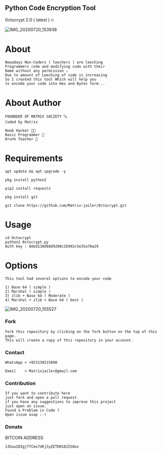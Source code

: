 ## Python Code Encryption Tool
0ctocrypt 2.0 ( latest ) 🔥

![IMG_20200720_153938](https://user-images.githubusercontent.com/66746496/87929530-fc510380-ca9f-11ea-9279-748c9e2f0e79.jpg)


# About
```
Nowadays Non-Coders ( leechers ) are leeching
Programmers code and modifying code with their
Name without any permission ⚠️
Due to amount of Leeching of code is increasing 
So I created this tool Which will help you 
to encode your code into Hex and Bytes form...
```


# About Author
```
FOUNDDER OF MATRIX SOCIETY 🔍
Coded by Matrix
```
```
Noob Hacker 👨‍💻
Basic Programmer 🔡
Drunk Teacher 🍻
```
# Requirements
```
apt update && apt upgrade -y
```
```
pkg install python2
```
```
pip2 install requests
```
```
pkg install git
```
```
git clone https://github.com/Matrix-jailer/0ctocrypt.git
```
# Usage 
```
cd 0ctocrypt
python2 0ctocrypt.py
Auth key : 8ebd138d68d9200c2b992c5e35a70a29
```
# Options
```
This tool had several options to encode your code

1) Base 64 ( simple )
2) Marshal ( simple )
3) zlib + Base 64 ( Moderate )
4) Marshal + zlib + Base 64 ( best )
```

![IMG_20200720_155527](https://user-images.githubusercontent.com/66746496/87930415-7930ad00-caa1-11ea-8830-16cfd0a8d730.jpg)

### Fork
```
Fork this repository by clicking on the fork button on the top of this page. 
This will create a copy of this repository in your account.
```
### Contact
```
WhatsApp > +923130215090
```
```
Email    > Matrixjailer@gmail.com
```
### Contribution
```
If you want to contribute here 
just fork and open a pull request. 
if you have any suggestions to improve this project 
just open an issue.
Found a Problem in Code ?
Open issue asap :-)
```
### Donate
BITCOIN ADDRESS
```
13Gau2D3gjTfCmx7dKjSyZETDH182ZS8ox
```
